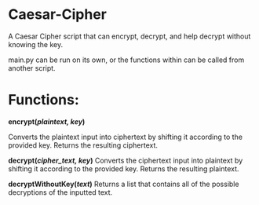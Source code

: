 # Caesar-Cipher
A Caesar Cipher script that can encrypt, decrypt, and help decrypt without knowing the key.

main.py can be run on its own, or the functions within can be called from another script.

# Functions:
**encrypt(_plaintext, key_)**

Converts the plaintext input into ciphertext by shifting it according to the provided key. Returns the resulting ciphertext.

**decrypt(_cipher_text, key_)**
Converts the ciphertext input into plaintext by shifting it according to the provided key. Returns the resulting plaintext.

**decryptWithoutKey(_text_)**
Returns a list that contains all of the possible decryptions of the inputted text.
